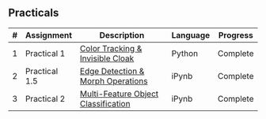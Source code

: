 ## Practicals

|   #   | Assignment          | Description                                 | Language | Progress    |
| :---: | --------------- | ------------------------------------------- | -------- | ----------- |
|   1   |  Practical 1  | [Color Tracking & Invisible Cloak](https://github.com/Byron-Dowling/Computer-Vision-Dowling/tree/main/Practicals/Assignment%201)          | Python  |  Complete   |
|   2   |  Practical 1.5  | [Edge Detection & Morph Operations](https://github.com/Byron-Dowling/Computer-Vision-Dowling/tree/main/Practicals/Assignment%201.5)          | iPynb  |  Complete   |
|   3   |  Practical 2  | [Multi-Feature Object Classification](https://github.com/Byron-Dowling/Computer-Vision-Dowling/tree/main/Practicals/Assignment%202)          | iPynb  |  Complete   |
